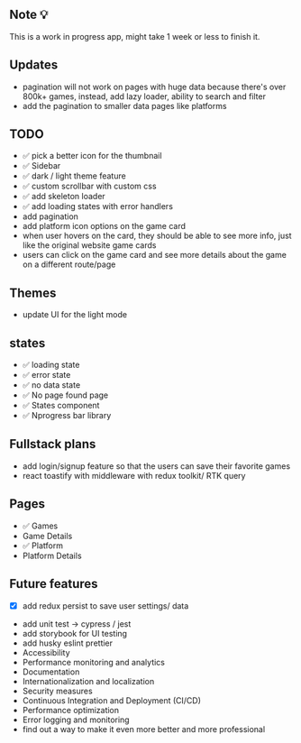 ## Note 💡

This is a work in progress app, might take 1 week or less to finish it.

## Updates

* pagination will not work on pages with huge data because there's over 800k+ games, instead, add lazy loader, ability to search and filter
* add the pagination to smaller data pages like platforms

## TODO

* ✅ pick a better icon for the thumbnail
* ✅ Sidebar
* ✅ dark / light theme feature
* ✅ custom scrollbar with custom css
* ✅ add skeleton loader
* ✅ add loading states with error handlers
* add pagination
* add platform icon options on the game card
* when user hovers on the card, they should be able to see more info, just like the original website game cards
* users can click on the game card and see more details about the game on a different route/page

## Themes

* update UI for the light mode

## states

* ✅ loading state
* ✅ error state
* ✅ no data state
* ✅ No page found page
* ✅ States component
* ✅ Nprogress bar library

## Fullstack plans

* add login/signup feature so that the users can save their favorite games
* react toastify with middleware with redux toolkit/ RTK query

## Pages

* ✅ Games
* Game Details
* ✅ Platform
* Platform Details

## Future features

* [x] add redux persist to save user settings/ data
* add unit test -> cypress / jest
* add storybook for UI testing
* add husky eslint prettier
* Accessibility
* Performance monitoring and analytics
* Documentation
* Internationalization and localization
* Security measures
* Continuous Integration and Deployment (CI/CD)
* Performance optimization
* Error logging and monitoring
* find out a way to make it even more better and more professional
